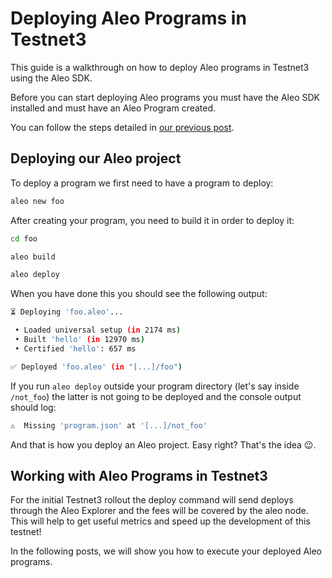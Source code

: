 # Deploying Aleo Programs in Testnet3

This guide is a walkthrough on how to deploy Aleo programs in Testnet3 using the Aleo SDK.

Before you can start deploying Aleo programs you must have the Aleo SDK installed and must have an Aleo Program created.

You can follow the steps detailed in [our previous post](https://www.entropy1729.com/aleo-development-starter-pack/).

## Deploying our Aleo project

To deploy a program we first need to have a program to deploy:

```bash
aleo new foo
```

After creating your program, you need to build it in order to deploy it:

```bash
cd foo

aleo build

aleo deploy
```

When you have done this you should see the following output:

```bash
⏳ Deploying 'foo.aleo'...

 • Loaded universal setup (in 2174 ms)
 • Built 'hello' (in 12970 ms)
 • Certified 'hello': 657 ms

✅ Deployed 'foo.aleo' (in "[...]/foo")
```

If you run `aleo deploy` outside your program directory (let's say inside `/not_foo`) the latter is not going to be deployed and the console output should log:

```bash
⚠️  Missing 'program.json' at '[...]/not_foo'
```

And that is how you deploy an Aleo project. Easy right? That's the idea 😉.

## Working with Aleo Programs in Testnet3

For the initial Testnet3 rollout the deploy command will send deploys through the Aleo Explorer and the fees will be covered by the aleo node. This will help to get useful metrics and speed up the development of this testnet!

In the following posts, we will show you how to execute your deployed Aleo programs.
